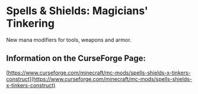 # Spells & Shields: Magicians' Tinkering
New mana modifiers for tools, weapons and armor.
## Information on the CurseForge Page:
[https://www.curseforge.com/minecraft/mc-mods/spells-shields-x-tinkers-construct](https://www.curseforge.com/minecraft/mc-mods/spells-shields-x-tinkers-construct)
